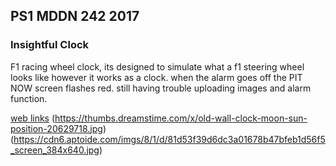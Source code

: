 ## PS1 MDDN 242 2017

### Insightful Clock

  F1 racing wheel clock, its designed to simulate what a f1 steering wheel looks like however it works as a clock. when the alarm goes off the PIT NOW screen flashes red. still having trouble uploading images and alarm function.

[web links](http://previews.123rf.com/images/tomaccojc/tomaccojc1411/tomaccojc141101253/33983236-Hourglass-Sun-Moon-Sandglass-Sand-Clock-Vector-Illustration-Cartoon--Stock-Vector.jpg)
(https://thumbs.dreamstime.com/x/old-wall-clock-moon-sun-position-20629718.jpg)
(https://cdn6.aptoide.com/imgs/8/1/d/81d53f39d6dc3a01678b47bfeb1d56f5_screen_384x640.jpg)
